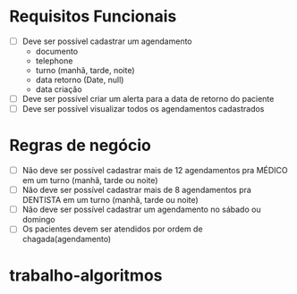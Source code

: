 # Requisitos Funcionais

- [ ] Deve ser possível cadastrar um agendamento
  - documento
  - telephone
  - turno (manhã, tarde, noite)
  - data retorno (Date, null)
  - data criação
- [ ] Deve ser possível criar um alerta para a data de retorno do paciente
- [ ] Deve ser possível visualizar todos os agendamentos cadastrados

# Regras de negócio

- [ ] Não deve ser possível cadastrar mais de 12 agendamentos pra MÉDICO em um turno (manhã, tarde ou noite)
- [ ] Não deve ser possível cadastrar mais de 8 agendamentos pra DENTISTA em um turno (manhã, tarde ou noite)
- [ ] Não deve ser possível cadastrar um agendamento no sábado ou domingo
- [ ] Os pacientes devem ser atendidos por ordem de chagada(agendamento)

# trabalho-algoritmos
